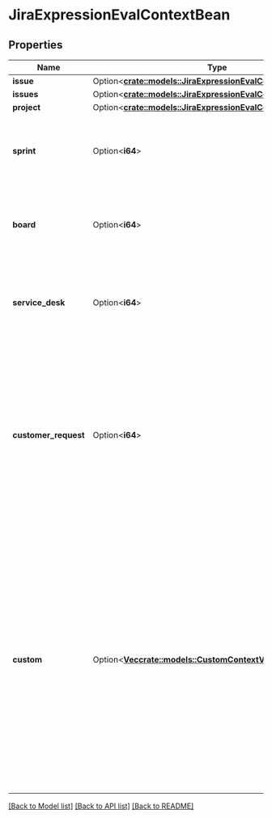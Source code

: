 # JiraExpressionEvalContextBean

## Properties

Name | Type | Description | Notes
------------ | ------------- | ------------- | -------------
**issue** | Option<[**crate::models::JiraExpressionEvalContextBeanIssue**](JiraExpressionEvalContextBean_issue.md)> |  | [optional]
**issues** | Option<[**crate::models::JiraExpressionEvalContextBeanIssues**](JiraExpressionEvalContextBean_issues.md)> |  | [optional]
**project** | Option<[**crate::models::JiraExpressionEvalContextBeanProject**](JiraExpressionEvalContextBean_project.md)> |  | [optional]
**sprint** | Option<**i64**> | The ID of the sprint that is available under the `sprint` variable when evaluating the expression. | [optional]
**board** | Option<**i64**> | The ID of the board that is available under the `board` variable when evaluating the expression. | [optional]
**service_desk** | Option<**i64**> | The ID of the service desk that is available under the `serviceDesk` variable when evaluating the expression. | [optional]
**customer_request** | Option<**i64**> | The ID of the customer request that is available under the `customerRequest` variable when evaluating the expression. This is the same as the ID of the underlying Jira issue, but the customer request context variable will have a different type. | [optional]
**custom** | Option<[**Vec<crate::models::CustomContextVariable>**](CustomContextVariable.md)> | Custom context variables and their types. These variable types are available for use in a custom context:   *  `user`: A [user](https://developer.atlassian.com/cloud/jira/platform/jira-expressions-type-reference#user) specified as an Atlassian account ID.  *  `issue`: An [issue](https://developer.atlassian.com/cloud/jira/platform/jira-expressions-type-reference#issue) specified by ID or key. All the fields of the issue object are available in the Jira expression.  *  `json`: A JSON object containing custom content.  *  `list`: A JSON list of `user`, `issue`, or `json` variable types. | [optional]

[[Back to Model list]](../README.md#documentation-for-models) [[Back to API list]](../README.md#documentation-for-api-endpoints) [[Back to README]](../README.md)


